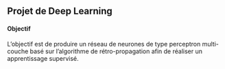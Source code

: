 ## Projet de Deep Learning
#### Objectif
<span style='font-size'>L’objectif est de produire un réseau de neurones de type
perceptron multi-couche basé sur l’algorithme de rétro-propagation afin de réaliser un apprentissage
supervisé. </span>